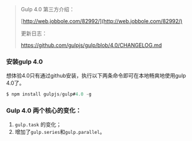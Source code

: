 > Gulp 4.0 第三方介绍：
>
> [http://web.jobbole.com/82992/](http://web.jobbole.com/82992/)
>
> 更新日志：
>
> https://github.com/gulpjs/gulp/blob/4.0/CHANGELOG.md

### 安装gulp 4.0

想体验4.0只有通过github安装，执行以下两条命令即可在本地畅爽地使用gulp 4.0了。

```js
$ npm install gulpjs/gulp#4.0 -g
```

### Gulp 4.0 两个核心的变化：

1. `gulp.task` 的变化；
2. 增加了`gulp.series`和`gulp.parallel`。





